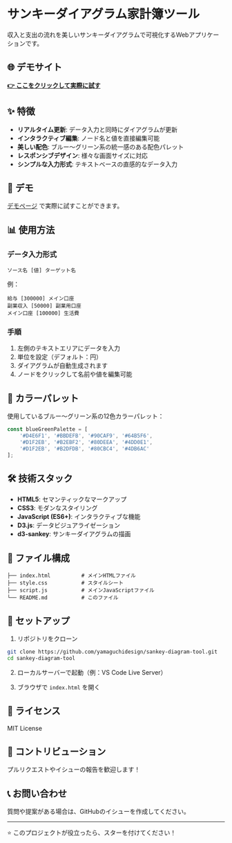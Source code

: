 # サンキーダイアグラム家計簿ツール

収入と支出の流れを美しいサンキーダイアグラムで可視化するWebアプリケーションです。

## 🌐 **デモサイト**
**[👉 ここをクリックして実際に試す](https://yamaguchidesign.github.io/sankey-diagram-tool/)**

## ✨ 特徴

- **リアルタイム更新**: データ入力と同時にダイアグラムが更新
- **インタラクティブ編集**: ノード名と値を直接編集可能
- **美しい配色**: ブルー〜グリーン系の統一感のある配色パレット
- **レスポンシブデザイン**: 様々な画面サイズに対応
- **シンプルな入力形式**: テキストベースの直感的なデータ入力

## 🚀 デモ

[デモページ](https://yamaguchidesign.github.io/sankey-diagram-tool/) で実際に試すことができます。

## 📊 使用方法

### データ入力形式
```
ソース名 [値] ターゲット名
```

例：
```
給与 [300000] メイン口座
副業収入 [50000] 副業用口座
メイン口座 [100000] 生活費
```

### 手順
1. 左側のテキストエリアにデータを入力
2. 単位を設定（デフォルト：円）
3. ダイアグラムが自動生成されます
4. ノードをクリックして名前や値を編集可能

## 🎨 カラーパレット

使用しているブルー〜グリーン系の12色カラーパレット：

```javascript
const blueGreenPalette = [
    '#D4E6F1', '#BBDEFB', '#90CAF9', '#64B5F6',
    '#D1F2EB', '#B2EBF2', '#80DEEA', '#4DD0E1',
    '#D1F2EB', '#B2DFDB', '#80CBC4', '#4DB6AC'
];
```

## 🛠️ 技術スタック

- **HTML5**: セマンティックなマークアップ
- **CSS3**: モダンなスタイリング
- **JavaScript (ES6+)**: インタラクティブな機能
- **D3.js**: データビジュアライゼーション
- **d3-sankey**: サンキーダイアグラムの描画

## 📁 ファイル構成

```
├── index.html          # メインHTMLファイル
├── style.css           # スタイルシート
├── script.js           # メインJavaScriptファイル
└── README.md           # このファイル
```

## 🔧 セットアップ

1. リポジトリをクローン
```bash
git clone https://github.com/yamaguchidesign/sankey-diagram-tool.git
cd sankey-diagram-tool
```

2. ローカルサーバーで起動（例：VS Code Live Server）

3. ブラウザで `index.html` を開く

## 📝 ライセンス

MIT License

## 🤝 コントリビューション

プルリクエストやイシューの報告を歓迎します！

## 📞 お問い合わせ

質問や提案がある場合は、GitHubのイシューを作成してください。

---

⭐ このプロジェクトが役立ったら、スターを付けてください！
